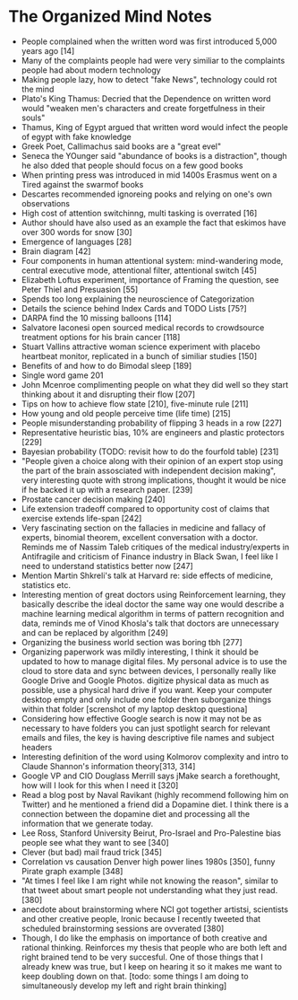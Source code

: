 # The Organized Mind Notes

- People complained when the written word was first introduced 5,000 years ago [14]
- Many of the complaints people had were very similiar to the complaints people had about modern technology
- Making people lazy, how to detect "fake News", technology could rot the mind
- Plato's King Thamus: Decried that the Dependence on written word would "weaken men's characters and create forgetfulness in their souls"
- Thamus, King of Egypt argued that written word would infect the people of egypt with fake knowledge
- Greek Poet, Callimachus said books are a "great evel"
- Seneca the YOunger said "abundance of books is a distraction", though he also dded that people should focus on a few good books
- When printing press was introduced in mid 1400s Erasmus went on a Tired against the swarmof books
- Descartes recommended ignoreing pooks and relying on one's own observations
- High cost of attention switchinng, multi tasking is overrated [16]
- Author should have also used as an example the fact that eskimos have over 300 words for snow [30]
- Emergence of languages [28]
- Brain diagram [42]
- Four components in human attentional system: mind-wandering mode, central executive mode, attentional filter, attentional switch [45]
- Elizabeth Loftus experiment, importance of Framing the question, see Peter Thiel and Presuasion [55]
- Spends too long explaining the neuroscience of Categorization
- Details the science behind Index Cards and TODO Lists [75?]
- DARPA find the 10 missing balloons [114]
- Salvatore Iaconesi open sourced medical records to crowdsource treatment options for his brain cancer [118]
- Stuart Vallins attractive woman science experiment with placebo heartbeat monitor, replicated in a bunch of similiar studies [150]
- Benefits of and how to do Bimodal sleep [189]
- Single word game 201
- John Mcenroe complimenting people on what they did well so they start thinking about it and disrupting their flow [207]
- Tips on how to achieve flow state [210], five-minute rule [211]
- How young and old people perceive time (life time) [215]
- People misunderstanding probability of flipping 3 heads in a row [227]
- Representative heuristic bias, 10% are engineers and plastic protectors [229]
- Bayesian probability (TODO: revisit how to do the fourfold table) [231]
- "People given a choice along with their opinion of an expert stop using the part of the brain assosciated with independent decision making", very interesting quote with strong implications, thought it would be nice if he backed it up with a research paper. [239]
- Prostate cancer decision making [240]
- Life extension tradeoff compared to opportunity cost of claims that exercise extends life-span [242]
- Very fascinating section on the fallacies in medicine and fallacy of experts, binomial theorem, excellent conversation with a doctor. Reminds me of Nassim Taleb critiques of the medical industry/experts in Antifragile and criticism of Finance industry in Black Swan, I feel like I need to understand statistics better now [247]
- Mention Martin Shkreli's talk at Harvard re: side effects of medicine, statistics etc.
- Interesting mention of great doctors using Reinforcement learning, they basically describe the ideal doctor the same way one would describe a machine learning medical algorithm in terms of pattern recognition and data, reminds me of Vinod Khosla's talk that doctors are unnecessary and can be replaced by algorithm [249]
- Organizing the business world section was boring tbh [277]
- Organizing paperwork was mildly interesting, I think it should be updated to how to manage digital files. My personal advice is to use the cloud to store data and sync between devices, I personally really like Google Drive and Google Photos. digitize physical data as much as possible, use a physical hard drive if you want. Keep your computer desktop empty and only include one folder then suborganize things within that folder [screnshot of my laptop desktop	questiona]
- Considering how effective Google search is now it may not be as necessary to have folders you can just spotlight search for relevant emails and files, the key is having descriptive file names and subject headers
- Interesting definition of the word using Kolmorov complexity and intro to Claude Shannon's information theory[313, 314]
- Google VP and CIO Douglass Merrill says jMake search a forethought, how will I look for this when I need it [320]
- Read a blog post by Naval Ravikant (highly recommend following him on Twitter) and he mentioned a friend did a Dopamine diet. I think there is a connection between the dopamine diet and processing all the information that we generate today.
- Lee Ross, Stanford University Beirut, Pro-Israel and Pro-Palestine bias people see what they want to see [340]
- Clever (but bad) mail fraud trick [345]
- Correlation vs causation Denver high power lines 1980s [350], funny Pirate graph example [348]
- "At times I feel like I am right while not knowing the reason", similar to that tweet about smart people not understanding what they just read. [380]
- anecdote about brainstorming where NCI got together artistsi, scientists and other creative people, Ironic because I recently tweeted that scheduled brainstorming sessions are ovverated [380]
- Though, I do like the emphasis on importance of both creative and rational thinking. Reinforces my thesis that people who are both left and right brained tend to be very succesful. One of those things that I already knew was true, but I keep on hearing it so it makes me want to keep doubling down on that. [todo: some things I am doing to simultaneously develop my left and right brain thinking]